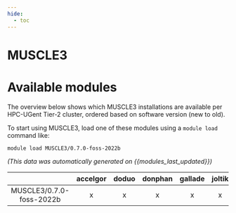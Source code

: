 ```yaml
---
hide:
  - toc
---
```


MUSCLE3
=======

# Available modules


The overview below shows which MUSCLE3 installations are available per HPC-UGent Tier-2 cluster, ordered based on software version (new to old).

To start using MUSCLE3, load one of these modules using a `module load` command like:

```shell
module load MUSCLE3/0.7.0-foss-2022b
```

*(This data was automatically generated on {{modules_last_updated}})*  

| |accelgor|doduo|donphan|gallade|joltik|shinx|skitty|
| :---: | :---: | :---: | :---: | :---: | :---: | :---: | :---: |
|MUSCLE3/0.7.0-foss-2022b|x|x|x|x|x|x|x|
